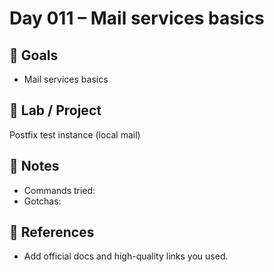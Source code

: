 # Day 011 – Mail services basics

## 🎯 Goals
- Mail services basics

## 🔧 Lab / Project
Postfix test instance (local mail)

## 📝 Notes
- Commands tried:
- Gotchas:

## 🔎 References
- Add official docs and high-quality links you used.
